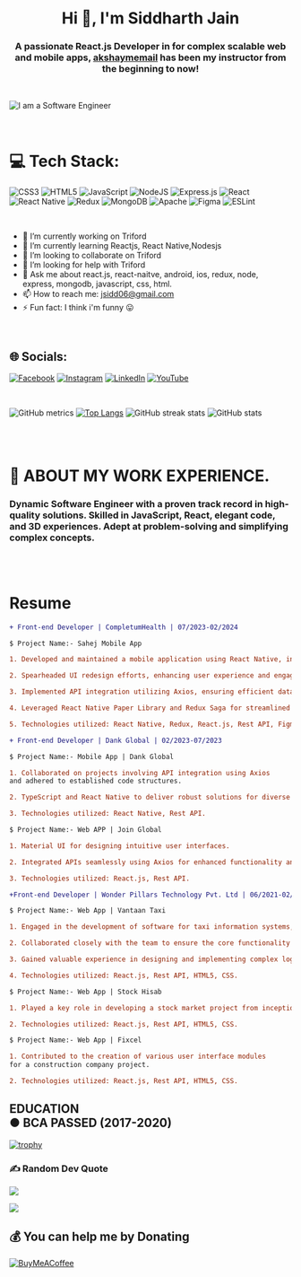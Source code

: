 <h1 align="center">Hi 👋, I'm Siddharth Jain</h1>

<h3 align="center">A passionate React.js Developer in for complex scalable web and mobile apps, <a class="user-mention notranslate" data-hovercard-type="user" data-hovercard-url="/users/akshaymemail/hovercard" data-octo-click="hovercard-link-click" data-octo-dimensions="link_type:self" href="https://github.com/akshaymemail">akshaymemail</a>  has been my instructor from the beginning to now!</h3>

<br>

![I am a Software Engineer](https://mir-s3-cdn-cf.behance.net/project_modules/fs/54b6c068097599.5b50bca476b9b.gif)

<br>

# 💻 Tech Stack:

![CSS3](https://img.shields.io/badge/css3-%231572B6.svg?style=for-the-badge&logo=css3&logoColor=white) ![HTML5](https://img.shields.io/badge/html5-%23E34F26.svg?style=for-the-badge&logo=html5&logoColor=white) ![JavaScript](https://img.shields.io/badge/javascript-%23323330.svg?style=for-the-badge&logo=javascript&logoColor=%23F7DF1E) ![NodeJS](https://img.shields.io/badge/node.js-6DA55F?style=for-the-badge&logo=node.js&logoColor=white) ![Express.js](https://img.shields.io/badge/express.js-%23404d59.svg?style=for-the-badge&logo=express&logoColor=%2361DAFB) ![React](https://img.shields.io/badge/react-%2320232a.svg?style=for-the-badge&logo=react&logoColor=%2361DAFB) ![React Native](https://img.shields.io/badge/react_native-%2320232a.svg?style=for-the-badge&logo=react&logoColor=%2361DAFB) ![Redux](https://img.shields.io/badge/redux-%23593d88.svg?style=for-the-badge&logo=redux&logoColor=white) ![MongoDB](https://img.shields.io/badge/MongoDB-%234ea94b.svg?style=for-the-badge&logo=mongodb&logoColor=white) ![Apache](https://img.shields.io/badge/apache-%23D42029.svg?style=for-the-badge&logo=apache&logoColor=white) ![Figma](https://img.shields.io/badge/figma-%23F24E1E.svg?style=for-the-badge&logo=figma&logoColor=white) ![ESLint](https://img.shields.io/badge/ESLint-4B3263?style=for-the-badge&logo=eslint&logoColor=white)

<br>

- 🔭 I’m currently working on Triford
- 🌱 I’m currently learning Reactjs, React Native,Nodesjs
- 👯 I’m looking to collaborate on Triford
- 🤔 I’m looking for help with Triford
- 💬 Ask me about react.js, react-naitve, android, ios, redux, node, express, mongodb, javascript, css, html.
- 📫 How to reach me: jsidd06@gmail.com
- ⚡ Fun fact: I think i'm funny 😛

<br>

## 🌐 Socials:

[![Facebook](https://img.shields.io/badge/Facebook-%231877F2.svg?logo=Facebook&logoColor=white)](https://facebook.com/sidd.jain.90) [![Instagram](https://img.shields.io/badge/Instagram-%23E4405F.svg?logo=Instagram&logoColor=white)](https://instagram.com/sidd.jain.90) [![LinkedIn](https://img.shields.io/badge/LinkedIn-%230077B5.svg?logo=linkedin&logoColor=white)](https://linkedin.com/in/siddharth-jain-b76b891b6) [![YouTube](https://img.shields.io/badge/YouTube-%23FF0000.svg?logo=YouTube&logoColor=white)](https://youtube.com/@codemadness)

<br>

![GitHub metrics](https://metrics.lecoq.io/jsidd06) [![Top Langs](https://github-readme-stats.vercel.app/api/top-langs/?username=jsidd06&theme=algolia&border_radius=20)](https://github.com/anuraghazra/github-readme-stats) ![GitHub streak stats](https://streak-stats.demolab.com/?user=jsidd06&theme=algolia&border_radius=20) ![GitHub stats](https://github-readme-stats.vercel.app/api?username=jsidd06&show_icons=true&count_private=true&theme=algolia&border_radius=20)

<br><br>

# 💫 ABOUT MY WORK EXPERIENCE.

### Dynamic Software Engineer with a proven track record in high-quality solutions. Skilled in JavaScript, React, elegant code, and 3D experiences. Adept at problem-solving and simplifying complex concepts.

<br><br>

# Resume

```diff
+ Front-end Developer | CompletumHealth | 07/2023-02/2024

$ Project Name:- Sahej Mobile App

1. Developed and maintained a mobile application using React Native, incorporating multiple screens with seamless navigation via react-navigation.

2. Spearheaded UI redesign efforts, enhancing user experience and engagement.

3. Implemented API integration utilizing Axios, ensuring efficient data retrieval and management.

4. Leveraged React Native Paper Library and Redux Saga for streamlined development processes.

5. Technologies utilized: React Native, Redux, React.js, Rest API, Figma.

```

```diff
+ Front-end Developer | Dank Global | 02/2023-07/2023

$ Project Name:- Mobile App | Dank Global

1. Collaborated on projects involving API integration using Axios
and adhered to established code structures.

2. TypeScript and React Native to deliver robust solutions for diverse client requirements.

3. Technologies utilized: React Native, Rest API.

$ Project Name:- Web APP | Join Global

1. Material UI for designing intuitive user interfaces.

2. Integrated APIs seamlessly using Axios for enhanced functionality and performance.

3. Technologies utilized: React.js, Rest API.
```

```diff
+Front-end Developer | Wonder Pillars Technology Pvt. Ltd | 06/2021-02/2023

$ Project Name:- Web App | Vantaan Taxi

1. Engaged in the development of software for taxi information systems, resolving numerous bugs across various models.

2. Collaborated closely with the team to ensure the core functionality of the software.

3. Gained valuable experience in designing and implementing complex logic and user interfaces.

4. Technologies utilized: React.js, Rest API, HTML5, CSS.

$ Project Name:- Web App | Stock Hisab

1. Played a key role in developing a stock market project from inception, focusing on building an interactive user interface.

2. Technologies utilized: React.js, Rest API, HTML5, CSS.

$ Project Name:- Web App | Fixcel

1. Contributed to the creation of various user interface modules
for a construction company project.

2. Technologies utilized: React.js, Rest API, HTML5, CSS.

```

## EDUCATION<br>● BCA PASSED (2017-2020)

[![trophy](https://github-profile-trophy.vercel.app/?username=jsidd06)](https://github.com/ryo-ma/github-profile-trophy)

### ✍️ Random Dev Quote

![](https://quotes-github-readme.vercel.app/api?type=horizontal&theme=radical)

[![](https://visitcount.itsvg.in/api?id=jsidd06&icon=4&color=0)](https://visitcount.itsvg.in)

## 💰 You can help me by Donating

[![BuyMeACoffee](https://img.shields.io/badge/Buy%20Me%20a%20Coffee-ffdd00?style=for-the-badge&logo=buy-me-a-coffee&logoColor=black)](https://buymeacoffee.com/jsidd06j)

